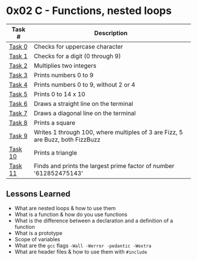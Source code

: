  # 0x02 C - Functions, nested loops
Task # | Description
-------|------------
[Task 0](0-holberton.c) | Checks for uppercase character
[Task 1](1-alphabet.c) | Checks for a digit (0 through 9)
[Task 2](2-print_alphabet_x10.c) | Multiplies two integers
[Task 3](3-islower.c) | Prints numbers 0 to 9
[Task 4](4-isalpha.c) | Prints numbers 0 to 9, without 2 or 4
[Task 5](5-sign.c) | Prints 0 to 14 x 10
[Task 6](6-abs.c) | Draws a straight line on the terminal
[Task 7](7-print_last_digit.c) | Draws a diagonal line on the terminal
[Task 8](8-24_hours.c) | Prints a square
[Task 9](9-times_table.c) | Writes 1 through 100, where multiples of 3 are Fizz, 5 are Buzz, both FizzBuzz
[Task 10](10-add.c) | Prints a triangle
[Task 11](11-print_to_98.c) | Finds and prints the largest prime factor of number '612852475143'
 ## Lessons Learned
* What are nested loops & how to use them 
* What is a function & how do you use functions
* What is the difference between a declaration and a definition of a function
* What is a prototype
* Scope of variables
* What are the `gcc` flags `-Wall -Werror -pedantic -Wextra`
* What are header files & how to use them with `#include`
